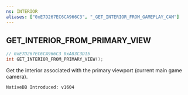 ```yaml
---
ns: INTERIOR
aliases: ["0xE7D267EC6CA966C3", "_GET_INTERIOR_FROM_GAMEPLAY_CAM"]
---
```

## GET_INTERIOR_FROM_PRIMARY_VIEW

```c
// 0xE7D267EC6CA966C3 0xA83C3D15
int GET_INTERIOR_FROM_PRIMARY_VIEW();
```
Get the interior associated with the primary viewport (current main game camera).

```
NativeDB Introduced: v1604
```


